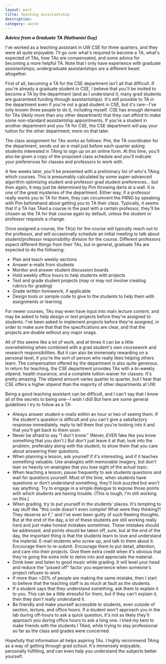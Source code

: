 ```yaml
---
layout: post
title: teaching assistantship
description:
category: uwcse
---
```


***Advice from a Graduate TA (Nathaniel Guy)***

I've worked as a teaching assistant in UW CSE for three quarters, and they were all quite enjoyable. I'll go over what's required to become a TA, what's expected of TAs, how TAs are compensated, and some advice for becoming a more helpful TA. Note that I only have experience with graduate assistantships; undergraduate assistantships are a different beast altogether.

First of all, becoming a TA for the CSE department isn't all that difficult. If you're already a graduate student in CSE, I believe that you'll be invited to become a TA by the department (and as I understand it, many grad students are guaranteed funding through assistantships). It's still possible to TA in the department even if you're not a grad student in CSE, but it's rare--I've only known three people to do it, including myself. CSE has enough demand for TAs (likely more than any other department) that they can afford to make some non-standard assistantship appointments. If you're a student in another department and you TA for CSE, the CSE department will pay your tuition for the other department; more on that later.

The class assignment for TAs works as follows:  Pim, the TA coordinator for the department, sends out an e-mail just before each quarter asking students interested in TAing to sign up on an online form. At this time, you'll also be given a copy of the proposed class schedule and you'll indicate your preferences for classes and professors to work with.

A few weeks later, you'll be presented with a preliminary list of who's TAing which courses. This is presumably calculated by some super-advanced algorithm optimizing student and professor grad student preferences... but then again, it may just be determined by Pim throwing darts at a wall. It is one of the great mysteries of the department. Either way, if a professor really wants you to TA for them, they can circumvent the PRNG by speaking with Pim beforehand about getting you to TA their class. Typically, it seems that if a TA has TAed a course in the past with a certain professor, they'll be chosen as the TA for that course again by default, unless the student or professor requests a change.

Once assigned a course, the TA(s) for the course will typically reach out to the professor, and will occasionally schedule an initial meeting to talk about student/professor responsibility division for the course. Different professors expect different things from their TAs, but in general, graduate TAs are expected to do the following:

* Plan and teach weekly sections
* Answer e-mails from students
* Monitor and answer student discussion boards
* Hold weekly office hours to help students with projects
* Test and grade student projects (may or may not involve creating rubrics for grading)
* Grade written homework, if applicable
* Design tools or sample code to give to the students to help them with assignments or learning

For newer courses, TAs may even have input into main lecture content, and may be asked to help design or test projects before they're assigned to students. I've been asked to implement projects before they're assigned, in order to make sure that that the specifications are clear, and that the projects are doable without any major snags.

All of this seems like a lot of work, and at times it can be a little overwhelming when combined with a grad student's own coursework and research responsibilities. But it can also be immensely rewarding on a personal level, if you're the sort of person who really likes helping others learn. The compensation offered by the department is also quite generous. In return for teaching, the CSE department provides TAs with a bi-weekly stipend, health insurance, and a complete tuition waiver for classes. It's pretty amazing. The stipend amount varies quarter to quarter, but I hear that CSE offers a higher stipend than the majority of other departments at UW.

Being a good teaching assistant can be difficult, and I can't say that I know all of the secrets to being one--I wish I did! But here are some general guidelines I try to follow as a TA:

* Always answer student e-mails within an hour or two of seeing them. If the student's question is difficult and you can't give a satisfactory response immediately, reply to tell them that you're looking into it and that you'll get back to them soon.
* Never be afraid to say "I don't know." (Never, EVER fake like you know something that you don't.) But don't just leave it at that; look into the problem, preferably along with the student, to show them that you care about answering their questions.
* When planning a lesson, ask yourself if it's interesting, and if it teaches something valuable. Use analogies with memorable imagery, but don't lean so heavily on analogies that you lose sight of the actual topic.
* When teaching a lesson, pause frequently to ask students questions and wait for questions yourself. Most of the time, when students have questions or don't understand something, they'll look puzzled but won't say anything. Try to engage in a simple dialogue to expose those points with which students are having trouble. (This is tough; I'm still working on this.)
* When grading, try to put yourself in the students' places. It's tempting to say stuff like "this code doesn't even compile! What were they thinking?! They deserve an F," and I've even been guilty of such fleeting thoughts. But at the end of the day, a lot of these students are still working really hard and just make honest mistakes sometimes. These mistakes should be addressed, and points should be taken off, sure, but at the end of the day, the important thing is that the students learn to love and understand the material. E-mail students who screw up, and talk to them about it. Encourage them to re-submit. Encourage them to put detail, attention, and care into their projects. Give them extra credit when it's obvious that they're going the extra mile to delve into and appreciate the material.
* Drink beer and listen to good music while grading. It will level your head and reduce the "pissed off" factor you experience when someone's project refuses to work.
* If more than ~20% of people are making the same mistake, then I start to believe that the teaching staff is as much at fault as the students.
* If a student says that they understand something, ask them to explain it to you. This can be a little stressful for them, but if they can't explain it, then they don't really understand it.
* Be friendly and make yourself accessible to students, even outside of section, lecture, and office hours. If a student won't approach you in the lab during off-hours to ask a quick question, it's not as likely they'll approach you during office hours to ask a long one. I tried my best to make friends with the students I TAed, while trying to stay professional so far as the class and grades were concerned.

Hopefully that information all helps aspiring TAs. I highly recommend TAing as a way of getting through grad school. It's immensely enjoyable, personally fulfilling, and can even help you understand the subjects better yourself.
